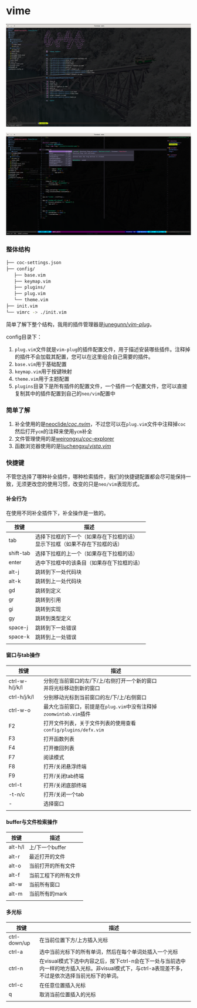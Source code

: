 # vime

![image-20191121110604472](assets/README/image-20191121110604472.png)

![image-20191121110720326](assets/README/image-20191121110720326.png)

### 整体结构

```bash
├── coc-settings.json
├── config/
   ├── base.vim
   ├── keymap.vim
   ├── plugins/
   ├── plug.vim
   └── theme.vim
├── init.vim
└── vimrc -> ./init.vim
```

简单了解下整个结构，我用的插件管理器是[junegunn/*vim*-*plug*](https://github.com/junegunn/vim-plug)。

config目录下：

1. `plug.vim`文件就是`vim-plug`的插件配置文件，用于描述安装哪些插件。注释掉的插件不会加载其配置，您可以在这里组合自己需要的插件。
2. `base.vim`用于基础配置
3. `keymap.vim`用于按键映射
4. `theme.vim`用于主题配置
5. `plugins`目录下是所有插件的配置文件，一个插件一个配置文件，您可以直接复制其中的插件配置到自己的`neo/vim`配置中

### 简单了解

1. 补全使用的是[neoclide/*coc*.*nvim*](https://github.com/neoclide/coc.nvim)，不过您可以在`plug.vim`文件中注释掉`coc`然后打开`ycm`的注释来使用`ycm`补全
2. 文件管理使用的是[weirongxu/*coc*-explorer](https://github.com/weirongxu/coc-explorer)
3. 函数浏览器使用的是[liuchengxu/*vista*.*vim*](https://github.com/liuchengxu/vista.vim)

### 快捷键

不管您选择了哪种补全插件，哪种检索插件，我们的快捷键配置都会尽可能保持一致，无须更改您的使用习惯，改变的只是`neo/vim`表现形式。

#### 补全行为

在使用不同补全插件下，补全操作是一致的。

| 按键      | 描述                                                         |
| --------- | ------------------------------------------------------------ |
| tab       | 选择下拉框的下一个（如果存在下拉框的话）<br>显示下拉框（如果不存在下拉框的话） |
| shift-tab | 选择下拉框的上一个（如果存在下拉框的话）                     |
| enter     | 选中下拉框中的该条目（如果存在下拉框的话）                   |
| alt-j     | 跳转到下一处代码块                                           |
| alt-k     | 跳转到上一处代码块                                           |
| gd        | 跳转到定义                                                   |
| gr        | 跳转到引用                                                   |
| gi        | 跳转到实现                                                   |
| gy        | 跳转到类型定义                                               |
| space-j   | 跳转到下一处错误                                             |
| space-k   | 跳转到上一处错误                                             |
|           |                                                              |

#### 窗口与tab操作

| 按键           | 描述                                                         |
| -------------- | ------------------------------------------------------------ |
| ctrl-w-h/j/k/l | 分别在当前窗口的左/下/上/右侧打开一个新的窗口<br>并将光标移动到新的窗口 |
| ctrl-h/j/k/l   | 分别移动光标到当前窗口的左/下/上/右侧窗口                    |
| ctrl-w-o       | 最大化当前窗口，前提是在`plug.vim`中没有注释掉`zoomwintab.vim`插件 |
| F2             | 打开文件列表，关于文件列表的使用查看`config/plugins/defx.vim` |
| F3             | 打开函数列表                                                 |
| F4             | 打开撤回列表                                                 |
| F7             | 阅读模式                                                     |
| F8             | 打开/关闭悬浮终端                                            |
| F9             | 打开/关闭tab终端                                             |
| ctrl-t         | 打开/关闭底部终端                                            |
| <leader>-t-n/c | 打开/关闭一个tab                                             |
| -              | 选择窗口                                                     |
|                |                                                              |

#### buffer与文件检索操作

| 按键    | 描述                 |
| ------- | -------------------- |
| alt-h/l | 上/下一个buffer      |
| alt-r   | 最近打开的文件       |
| alt-o   | 当前打开的所有文件   |
| alt-f   | 当前工程下的所有文件 |
| alt-w   | 当前所有窗口         |
| alt-m   | 当前所有的mark       |
|         |                      |


#### 多光标

| 按键         | 描述                                                         |
| ------------ | ------------------------------------------------------------ |
| ctrl-down/up | 在当前位置下方/上方插入光标                                  |
| ctrl-a       | 选中当前光标下的所有单词，然后在每个单词处插入一个光标       |
| ctrl-n       | 在visual模式下选中内容之后，按下ctrl-n会在下一处与当前选中内一样的地方插入光标。非visual模式下，与ctrl-a表现差不多，不过是依次选择当前光标下的单词。 |
| ctrl-c       | 在任意位置插入光标                                           |
| q            | 取消当前位置插入的光标                                       |
|              |                                                              |

